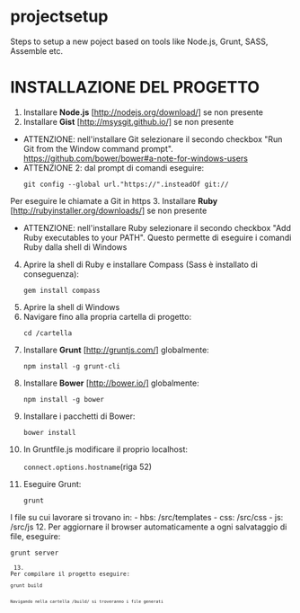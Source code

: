# projectsetup
Steps to setup a new poject based on tools like Node.js, Grunt, SASS, Assemble etc.

# INSTALLAZIONE DEL PROGETTO
1. Installare <b>Node.js</b> [http://nodejs.org/download/] se non presente
2. Installare <b>Gist</b> [http://msysgit.github.io/] se non presente
* ATTENZIONE: nell'installare Git selezionare il secondo checkbox "Run Git from the Window command prompt".
https://github.com/bower/bower#a-note-for-windows-users
* ATTENZIONE 2: dal prompt di comandi eseguire:
	<p><code>git config --global url."https://".insteadOf git://</code></p>
Per eseguire le chiamate a Git in https
3. Installare <b>Ruby</b> [http://rubyinstaller.org/downloads/] se non presente
* ATTENZIONE: nell'installare Ruby selezionare il secondo checkbox "Add Ruby executables to your PATH".
Questo permette di eseguire i comandi Ruby dalla shell di Windows
4. Aprire la shell di Ruby e installare Compass (Sass è installato di conseguenza):
	<p><code>gem install compass</code></p>
5. Aprire la shell di Windows
6. Navigare fino alla propria cartella di progetto:
	<p><code>cd /cartella</code></p>
7. Installare <b>Grunt</b> [http://gruntjs.com/] globalmente:
	<p><code>npm install -g grunt-cli</code></p>
8. Installare <b>Bower</b> [http://bower.io/] globalmente:
	<p><code>npm install -g bower</code></p>
9. Installare i pacchetti di Bower:
	<p><code>bower install</code></p>
10. In Gruntfile.js modificare il proprio localhost:
	<p><code>connect.options.hostname</code>(riga 52)</p> 
11. Eseguire Grunt:
	<p><code>grunt</code></p>
I file su cui lavorare si trovano in:
	- hbs: /src/templates
	- css: /src/css
	- js: /src/js
12. Per aggiornare il browser automaticamente a ogni salvataggio di file, eseguire:
	<p><code>grunt server<code></p>
13. Per compilare il progetto eseguire:
	<p><code>grunt build<code></p>
Navigando nella cartella /build/ si troveranno i file generati
